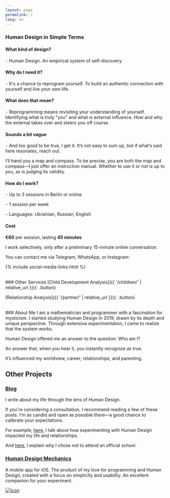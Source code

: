 ```yaml
---
layout: page
permalink: /
lang: en
---
```

### Human Design in Simple Terms
#### What kind of design?
⁃ Human Design. An empirical system of self-discovery.

#### Why do I need it?
⁃ It's a chance to reprogram yourself. To build an authentic connection with yourself and live your own life.

#### What does that mean?
⁃ Reprogramming means revisiting your understanding of yourself. Identifying what is truly "you" and what is external influence.
How and why the external takes over and steers you off course.

#### Sounds a bit vague
⁃ And too good to be true, I get it.
It’s not easy to sum up, but if what’s said here resonates, reach out.

I’ll hand you a map and compass.
To be precise, you are both the map and compass—I just offer an instruction manual.
Whether to use it or not is up to you, as is judging its validity.

#### How do I work?
⁃ Up to 3 sessions in Berlin or online

⁃ 1 session per week

⁃ Languages: Ukrainian, Russian, English

#### Cost
**€60** per session, lasting **45 minutes**

I work selectively, only after a preliminary 15-minute online conversation.

You can contact me via Telegram, WhatsApp, or Instagram:

{% include social-media-links.html %}

<br>
### Other Services
[Child Development Analysis]({{ '/children/' | relative_url }}){: .button}

[Relationship Analysis]({{ '/partner/' | relative_url }}){: .button}

<br>
### About Me
I am a mathematician and programmer with a fascination for mysticism. I started studying Human Design in 2019, drawn by its depth and unique perspective.
Through extensive experimentation, I came to realize that the system works.

Human Design offered me an answer to the question: Who am I?

An answer that, when you hear it, you instantly recognize as true.

It’s influenced my worldview, career, relationships, and parenting.

## Other Projects
### [Blog](/archives/)
I write about my life through the lens of Human Design.

If you're considering a consultation, I recommend reading a few of these posts.
I’m as candid and open as possible there—a good chance to calibrate your expectations.

For example, [here](/2020/04/24/my-experience-in-experimentation), I talk about how experimenting with Human Design impacted my life and relationships.

And [here](/2020/04/25/fork-on-the-road), I explain why I chose not to attend an official school.

### [Human Design Mechanics](/mechanics/)
A mobile app for iOS.
The product of my love for programming and Human Design, created with a focus on simplicity and usability.
An excellent companion for your experiment.

<a href="https://apps.apple.com/us/app/human-design-mechanics/id6499063695" target="_blank"> <img src="{{ '/assets/images/Download_on_the_App_Store_Badge_US-UK_RGB_wht_092917.svg' | relative_url }}" alt="Icon"> </a>